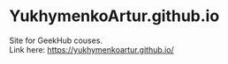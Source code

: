 # YukhymenkoArtur.github.io
Site for GeekHub couses. <br>
Link here: https://yukhymenkoartur.github.io/
